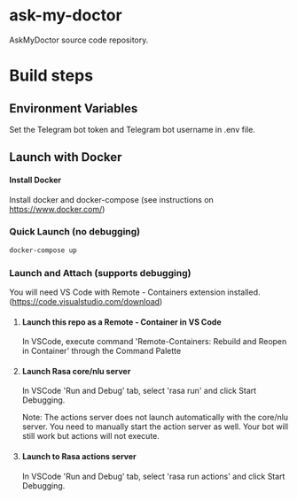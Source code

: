 # ask-my-doctor
AskMyDoctor source code repository.

# Build steps

## Environment Variables

Set the Telegram bot token and Telegram bot username in .env file.

## Launch with Docker

#### Install Docker
Install docker and docker-compose (see instructions on https://www.docker.com/)

### Quick Launch (no debugging)

```bash
docker-compose up
```

### Launch and Attach (supports debugging)

You will need VS Code with Remote - Containers extension installed. (https://code.visualstudio.com/download)

1.  #### Launch this repo as a Remote - Container in VS Code
    In VSCode, execute command 'Remote-Containers: Rebuild and Reopen in Container' through the Command Palette

1.  #### Launch Rasa core/nlu server
    In VSCode 'Run and Debug' tab, select 'rasa run' and click Start Debugging.

    Note: The actions server does not launch automatically with the core/nlu server. You need to manually start the action server as well. Your bot will still work but actions will not execute.

1.  #### Launch to Rasa actions server
    In VSCode 'Run and Debug' tab, select 'rasa run actions' and click Start Debugging.
